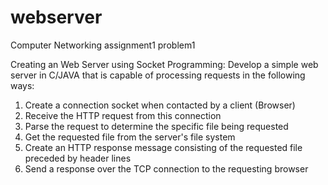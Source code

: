 # webserver
Computer Networking assignment1 problem1

Creating an Web Server using Socket Programming: Develop a simple web server in C/JAVA that is capable of processing requests in the following ways:
 1. Create a connection socket when contacted by a client (Browser)
 2. Receive the HTTP request from this connection
 3. Parse the request to determine the specific file being requested
 4. Get the requested file from the server's file system
 5. Create an HTTP response message consisting of the requested file preceded by header lines
 6. Send a response over the TCP connection to the requesting browser

